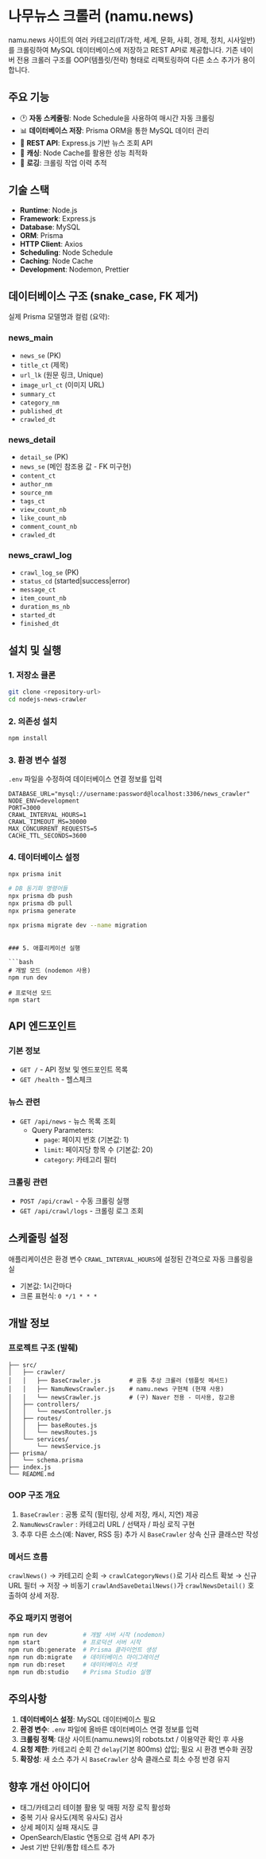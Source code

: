 # 나무뉴스 크롤러 (namu.news)

namu.news 사이트의 여러 카테고리(IT/과학, 세계, 문화, 사회, 경제, 정치, 시사일반)를 크롤링하여 MySQL 데이터베이스에 저장하고 REST API로 제공합니다. 기존 네이버 전용 크롤러 구조를 OOP(템플릿/전략) 형태로 리팩토링하여 다른 소스 추가가 용이합니다.

## 주요 기능

- 🕐 **자동 스케줄링**: Node Schedule을 사용하여 매시간 자동 크롤링
- 📊 **데이터베이스 저장**: Prisma ORM을 통한 MySQL 데이터 관리
- 🚀 **REST API**: Express.js 기반 뉴스 조회 API
- 💾 **캐싱**: Node Cache를 활용한 성능 최적화
- 📝 **로깅**: 크롤링 작업 이력 추적

## 기술 스택

- **Runtime**: Node.js
- **Framework**: Express.js
- **Database**: MySQL
- **ORM**: Prisma
- **HTTP Client**: Axios
- **Scheduling**: Node Schedule
- **Caching**: Node Cache
- **Development**: Nodemon, Prettier

## 데이터베이스 구조 (snake_case, FK 제거)

실제 Prisma 모델명과 컬럼 (요약):

### news_main

- `news_se` (PK)
- `title_ct` (제목)
- `url_lk` (원문 링크, Unique)
- `image_url_ct` (이미지 URL)
- `summary_ct`
- `category_nm`
- `published_dt`
- `crawled_dt`

### news_detail

- `detail_se` (PK)
- `news_se` (메인 참조용 값 - FK 미구현)
- `content_ct`
- `author_nm`
- `source_nm`
- `tags_ct`
- `view_count_nb`
- `like_count_nb`
- `comment_count_nb`
- `crawled_dt`

### news_crawl_log

- `crawl_log_se` (PK)
- `status_cd` (started|success|error)
- `message_ct`
- `item_count_nb`
- `duration_ms_nb`
- `started_dt`
- `finished_dt`

## 설치 및 실행

### 1. 저장소 클론

```bash
git clone <repository-url>
cd nodejs-news-crawler
```

### 2. 의존성 설치

```bash
npm install
```

### 3. 환경 변수 설정

`.env` 파일을 수정하여 데이터베이스 연결 정보를 입력

```env
DATABASE_URL="mysql://username:password@localhost:3306/news_crawler"
NODE_ENV=development
PORT=3000
CRAWL_INTERVAL_HOURS=1
CRAWL_TIMEOUT_MS=30000
MAX_CONCURRENT_REQUESTS=5
CACHE_TTL_SECONDS=3600
```

### 4. 데이터베이스 설정

```bash
npx prisma init

# DB 동기화 명령어들
npx prisma db push
npx prisma db pull
npx prisma generate

npx prisma migrate dev --name migration
```

````

### 5. 애플리케이션 실행

```bash
# 개발 모드 (nodemon 사용)
npm run dev

# 프로덕션 모드
npm start
````

## API 엔드포인트

### 기본 정보

- `GET /` - API 정보 및 엔드포인트 목록
- `GET /health` - 헬스체크

### 뉴스 관련

- `GET /api/news` - 뉴스 목록 조회
  - Query Parameters:
    - `page`: 페이지 번호 (기본값: 1)
    - `limit`: 페이지당 항목 수 (기본값: 20)
    - `category`: 카테고리 필터

### 크롤링 관련

- `POST /api/crawl` - 수동 크롤링 실행
- `GET /api/crawl/logs` - 크롤링 로그 조회

## 스케줄링 설정

애플리케이션은 환경 변수 `CRAWL_INTERVAL_HOURS`에 설정된 간격으로 자동 크롤링을 실

- 기본값: 1시간마다
- 크론 표현식: `0 */1 * * *`

## 개발 정보

### 프로젝트 구조 (발췌)

```
├── src/
│   ├── crawler/
│   │   ├── BaseCrawler.js        # 공통 추상 크롤러 (템플릿 메서드)
│   │   ├── NamuNewsCrawler.js    # namu.news 구현체 (현재 사용)
│   │   └── newsCrawler.js        # (구) Naver 전용 - 미사용, 참고용
│   ├── controllers/
│   │   └── newsController.js
│   ├── routes/
│   │   ├── baseRoutes.js
│   │   └── newsRoutes.js
│   └── services/
│       └── newsService.js
├── prisma/
│   └── schema.prisma
├── index.js
└── README.md
```

### OOP 구조 개요

1. `BaseCrawler` : 공통 로직 (필터링, 상세 저장, 캐시, 지연) 제공
2. `NamuNewsCrawler` : 카테고리 URL / 선택자 / 파싱 로직 구현
3. 추후 다른 소스(예: Naver, RSS 등) 추가 시 `BaseCrawler` 상속 신규 클래스만 작성

### 메서드 흐름

`crawlNews()` → 카테고리 순회 → `crawlCategoryNews()`로 기사 리스트 확보 → 신규 URL 필터 → 저장 → 비동기 `crawlAndSaveDetailNews()`가 `crawlNewsDetail()` 호출하여 상세 저장.

### 주요 패키지 명령어

```bash
npm run dev          # 개발 서버 시작 (nodemon)
npm start            # 프로덕션 서버 시작
npm run db:generate  # Prisma 클라이언트 생성
npm run db:migrate   # 데이터베이스 마이그레이션
npm run db:reset     # 데이터베이스 리셋
npm run db:studio    # Prisma Studio 실행
```

## 주의사항

1. **데이터베이스 설정**: MySQL 데이터베이스 필요
2. **환경 변수**: `.env` 파일에 올바른 데이터베이스 연결 정보를 입력
3. **크롤링 정책**: 대상 사이트(namu.news)의 robots.txt / 이용약관 확인 후 사용
4. **요청 제한**: 카테고리 순회 간 `delay`(기본 800ms) 삽입; 필요 시 환경 변수화 권장
5. **확장성**: 새 소스 추가 시 `BaseCrawler` 상속 클래스로 최소 수정 반경 유지

## 향후 개선 아이디어

- 태그/카테고리 테이블 활용 및 매핑 저장 로직 활성화
- 중복 기사 유사도(제목 유사도) 검사
- 상세 페이지 실패 재시도 큐
- OpenSearch/Elastic 연동으로 검색 API 추가
- Jest 기반 단위/통합 테스트 추가
